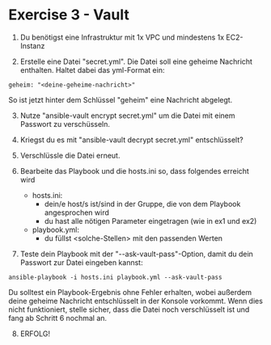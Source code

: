 # Exercise 3 - Vault

1. Du benötigst eine Infrastruktur mit 1x VPC und mindestens 1x EC2-Instanz

2. Erstelle eine Datei "secret.yml". Die Datei soll eine geheime Nachricht enthalten. Haltet dabei das yml-Format ein:
```
geheim: "<deine-geheime-nachricht>"
```
So ist jetzt hinter dem Schlüssel "geheim" eine Nachricht abgelegt.

3. Nutze "ansible-vault encrypt secret.yml" um die Datei mit einem Passwort zu verschüsseln.

4. Kriegst du es mit "ansible-vault decrypt secret.yml" entschlüsselt?

5. Verschlüssle die Datei erneut.

6. Bearbeite das Playbook und die hosts.ini so, dass folgendes erreicht wird
    - hosts.ini:
        - dein/e host/s ist/sind in der Gruppe, die von dem Playbook angesprochen wird
        - du hast alle nötigen Parameter eingetragen (wie in ex1 und ex2)
    - playbook.yml:
        - du füllst \<solche-Stellen\> mit den passenden Werten

7. Teste dein Playbook mit der "--ask-vault-pass"-Option, damit du dein Passwort zur Datei eingeben kannst:
```
ansible-playbook -i hosts.ini playbook.yml --ask-vault-pass
```
Du solltest ein Playbook-Ergebnis ohne Fehler erhalten, wobei außerdem deine geheime Nachricht entschlüsselt in der Konsole vorkommt.
Wenn dies nicht funktioniert, stelle sicher, dass die Datei noch verschlüsselt ist und fang ab Schritt 6 nochmal an.

8. ERFOLG!